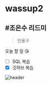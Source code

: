 # wassup2

#**조은수 리드미**
---

>인용구

오늘 할 일 :kissing_heart:
- [ ] SQL 복습
- [x] 깃허브 복습

![header](https://capsule-render.vercel.app/api?type=venom&color=auto&height=300&section=header&text=Hello%20Eunsoo&fontSize=90)
